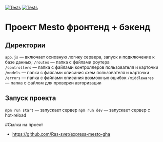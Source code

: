 [![Tests](../../actions/workflows/tests-13-sprint.yml/badge.svg)](../../actions/workflows/tests-13-sprint.yml) [![Tests](../../actions/workflows/tests-14-sprint.yml/badge.svg)](../../actions/workflows/tests-14-sprint.yml)
# Проект Mesto фронтенд + бэкенд


## Директории
`app.js` — включает основную логику сервера, запуск и подключение к базе данных;
`/routes` — папка с файлами роутера  
`/controllers` — папка с файлами контроллеров пользователя и карточки
`/models` — папка с файлами описания схем пользователя и карточки
`/errors` — папка с файлами описания возможных ошибок
`/middlewares` — папка с файлом для проверки авторизации

## Запуск проекта

`npm run start` — запускает сервер
`npm run dev` — запускает сервер с hot-reload

#Сылка на проект
* https://github.com/Ras-svet/express-mesto-gha